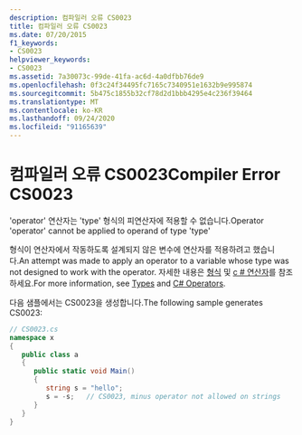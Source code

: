 ```yaml
---
description: 컴파일러 오류 CS0023
title: 컴파일러 오류 CS0023
ms.date: 07/20/2015
f1_keywords:
- CS0023
helpviewer_keywords:
- CS0023
ms.assetid: 7a30073c-99de-41fa-ac6d-4a0dfbb76de9
ms.openlocfilehash: 0f3c24f34495fc7165c7340951e1632b9e995874
ms.sourcegitcommit: 5b475c1855b32cf78d2d1bbb4295e4c236f39464
ms.translationtype: MT
ms.contentlocale: ko-KR
ms.lasthandoff: 09/24/2020
ms.locfileid: "91165639"
---
```

# <a name="compiler-error-cs0023"></a><span data-ttu-id="10fdf-103">컴파일러 오류 CS0023</span><span class="sxs-lookup"><span data-stu-id="10fdf-103">Compiler Error CS0023</span></span>

<span data-ttu-id="10fdf-104">'operator' 연산자는 'type' 형식의 피연산자에 적용할 수 없습니다.</span><span class="sxs-lookup"><span data-stu-id="10fdf-104">Operator 'operator' cannot be applied to operand of type 'type'</span></span>  
  
 <span data-ttu-id="10fdf-105">형식이 연산자에서 작동하도록 설계되지 않은 변수에 연산자를 적용하려고 했습니다.</span><span class="sxs-lookup"><span data-stu-id="10fdf-105">An attempt was made to apply an operator to a variable whose type was not designed to work with the operator.</span></span> <span data-ttu-id="10fdf-106">자세한 내용은 [형식](../programming-guide/types/index.md) 및 [c # 연산자](../language-reference/operators/index.md)를 참조 하세요.</span><span class="sxs-lookup"><span data-stu-id="10fdf-106">For more information, see [Types](../programming-guide/types/index.md) and [C# Operators](../language-reference/operators/index.md).</span></span>  
  
 <span data-ttu-id="10fdf-107">다음 샘플에서는 CS0023을 생성합니다.</span><span class="sxs-lookup"><span data-stu-id="10fdf-107">The following sample generates CS0023:</span></span>  
  
```csharp  
// CS0023.cs  
namespace x  
{  
   public class a  
   {  
      public static void Main()  
      {  
         string s = "hello";  
         s = -s;   // CS0023, minus operator not allowed on strings  
      }  
   }  
}  
```
